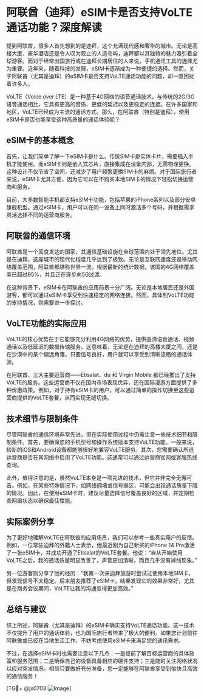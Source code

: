 # 阿联酋（迪拜）eSIM卡是否支持VoLTE通话功能？深度解读

提到阿联酋，很多人首先想到的是迪拜，这个充满现代感和奢华的城市。无论是高楼大厦、豪华酒店还是令人叹为观止的人造岛屿，迪拜都以其独特的魅力吸引着全球游客。而对于经常出国旅行或在迪拜长期居住的人来说，手机通讯工具的选择尤为重要。近年来，随着科技的发展，eSIM卡逐渐成为一种便捷的选择。然而，关于阿联酋（尤其是迪拜）的eSIM卡是否支持VoLTE通话功能的问题，却一直困扰着许多人。

VoLTE（Voice over LTE）是一种基于4G网络的语音通话技术，与传统的2G/3G语音通话相比，它具有更高的音质、更低的延迟以及更稳定的连接。在许多国家和地区，VoLTE已经成为主流的通话方式。那么，在阿联酋（特别是迪拜），使用eSIM卡是否也能享受这种高质量的通话体验呢？

## eSIM卡的基本概念

首先，让我们简单了解一下eSIM卡是什么。传统SIM卡是实体卡片，需要插入手机才能使用。而eSIM卡则是嵌入式芯片，直接集成在设备内部，无需物理更换。这种设计不仅节省了空间，还减少了用户频繁更换SIM卡的麻烦。对于国际旅行者来说，eSIM卡尤其方便，因为它可以在不购买本地SIM卡的情况下轻松切换运营商和服务。

目前，大多数智能手机都支持eSIM卡功能，包括苹果的iPhone系列以及部分安卓旗舰机型。通过eSIM卡，用户可以在同一设备上同时激活多个号码，并根据需求灵活选择不同的运营商服务。

## 阿联酋的通信环境

阿联酋是一个高度发达的国家，其通信基础设施在全球范围内处于领先地位。尤其是在迪拜，这座城市的现代化程度几乎达到了极致。无论是互联网速度还是移动网络覆盖范围，阿联酋都堪称世界一流。根据最新的统计数据，该国的4G网络覆盖率已超过95%，并且正在逐步向5G过渡。

在这种背景下，eSIM卡在阿联酋的应用前景十分广阔。无论是本地居民还是外国游客，都可以通过eSIM卡享受到快速稳定的网络连接。然而，具体到VoLTE功能的支持情况，则需要进一步探讨。

## VoLTE功能的实际应用

VoLTE的核心优势在于它能够充分利用4G网络的优势，提供高清语音通话、视频通话以及低延迟的数据传输服务。这意味着，无论是在迪拜的高楼大厦之间，还是在沙漠中的某个偏远角落，只要信号良好，用户就可以享受到清晰流畅的通话体验。

在阿联酋，三大主要运营商——Etisalat、du 和 Virgin Mobile 都已经推出了支持VoLTE的服务。这些运营商不仅在国内市场表现优异，还在国际漫游方面提供了多种优惠政策。例如，对于持有eSIM卡的用户，可以通过简单的操作切换至这些运营商提供的VoLTE套餐，从而实现无缝切换。

## 技术细节与限制条件

尽管阿联酋的通信环境非常先进，但在实际使用过程中仍需注意一些技术细节和限制条件。首先，要确保您的手机型号和操作系统版本支持VoLTE功能。一般来说，较新的iOS和Android设备都能够很好地兼容VoLTE服务。其次，您需要确认所选运营商是否在其网络中启用了VoLTE功能。这通常可以通过运营商官网或客服热线查询。

此外，值得注意的是，虽然VoLTE本身是一项先进的技术，但它并非完全无懈可击。例如，在某些特殊情况下，如网络拥堵或信号弱区，可能会出现通话质量下降的情况。因此，在使用eSIM卡时，建议尽量选择信号覆盖良好的区域，并定期检查网络状态以确保最佳性能。

## 实际案例分享

为了更好地理解VoLTE在阿联酋的应用场景，我们可以参考一些真实用户的反馈。例如，一位常驻迪拜的外籍人士表示，他最近刚为自己新买的iPhone 14 Pro激活了一张eSIM卡，并成功开通了Etisalat的VoLTE套餐。他说：“自从开始使用VoLTE之后，我的通话质量明显改善了，声音更加清晰，而且几乎没有掉线现象。”

另一位游客则分享了他的经历：“我第一次来迪拜旅游时尝试过使用本地SIM卡，但发现信号不太稳定。后来朋友推荐了eSIM卡，结果发现它的效果非常好，尤其是在商务会议期间，VoLTE让我的沟通变得更加高效。”

## 总结与建议

综上所述，阿联酋（尤其是迪拜）的eSIM卡确实支持VoLTE通话功能。这一技术不仅提升了用户的通话体验，也为国际旅行者带来了极大的便利。如果您计划前往阿联酋或已经在当地生活工作，不妨考虑使用eSIM卡来满足您的通讯需求。

不过，在选择eSIM卡时也需要注意以下几点：一是提前了解目标运营商的具体政策和服务范围；二是确保自己的设备具备相应的硬件支持；三是随时关注网络状况以应对突发情况。相信只要做好充分准备，您一定能够在阿联酋享受到愉快且高效的通信服务！

[TG💪+ @jx0703 ![Image](https://github.com/user-attachments/assets/dbca1d08-cadb-493c-b0ec-ad6f7a83f270)]